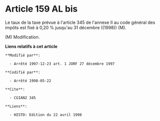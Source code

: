 # Article 159 AL bis

Le taux de la taxe prévue à l'article 345 de l'annexe II au code général des impôts est fixé à 0,20 % jusqu'au 31 décembre
((1998)) (M).

(M) Modification.

**Liens relatifs à cet article**

	**Modifié par**:

	  - Arrêté 1997-12-23 art. 1 JORF 27 décembre 1997

	**Codifié par**:

	  - Arrêté 1998-05-22

	**Cite**:

	  - CGIAN2 345

	**Liens**:

	  - HISTO: Edition du 22 avril 1998
